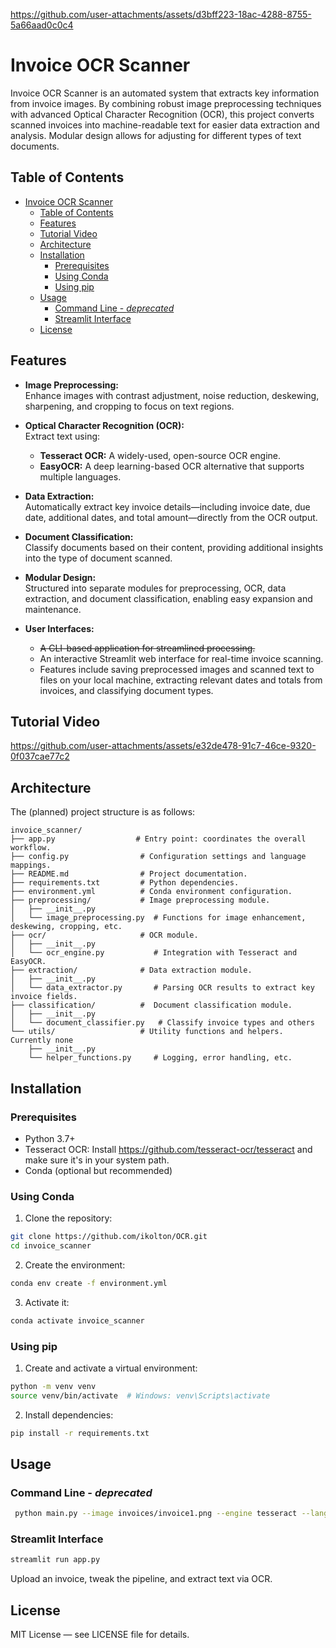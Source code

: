 
https://github.com/user-attachments/assets/d3bff223-18ac-4288-8755-5a66aad0c0c4
# Invoice OCR Scanner

Invoice OCR Scanner is an automated system that extracts key information from invoice images. By combining robust image preprocessing techniques with advanced Optical Character Recognition (OCR), this project converts scanned invoices into machine-readable text for easier data extraction and analysis. Modular design allows for adjusting for different types of text documents.

## Table of Contents

- [Invoice OCR Scanner](#invoice-ocr-scanner)
  - [Table of Contents](#table-of-contents)
  - [Features](#features)
  - [Tutorial Video](#tutorial-video)
  - [Architecture](#architecture)
  - [Installation](#installation)
    - [Prerequisites](#prerequisites)
    - [Using Conda](#using-conda)
    - [Using pip](#using-pip)
  - [Usage](#usage)
    - [Command Line - *deprecated*](#command-line---deprecated)
    - [Streamlit Interface](#streamlit-interface)
  - [License](#license)

## Features

- **Image Preprocessing:**  
  Enhance images with contrast adjustment, noise reduction, deskewing, sharpening, and cropping to focus on text regions.

- **Optical Character Recognition (OCR):**  
  Extract text using:
  - **Tesseract OCR:** A widely-used, open-source OCR engine.
  - **EasyOCR:** A deep learning-based OCR alternative that supports multiple languages.

- **Data Extraction:**  
  Automatically extract key invoice details—including invoice date, due date, additional dates, and total amount—directly from the OCR output.

- **Document Classification:**  
  Classify documents based on their content, providing additional insights into the type of document scanned.

- **Modular Design:**  
  Structured into separate modules for preprocessing, OCR, data extraction, and document classification, enabling easy expansion and maintenance.

- **User Interfaces:**  
  - ~~A CLI-based application for streamlined processing.~~  
  - An interactive Streamlit web interface for real-time invoice scanning.
  - Features include saving preprocessed images and scanned text to files on your local machine, extracting relevant dates and totals from invoices, and classifying document types.

## Tutorial Video

https://github.com/user-attachments/assets/e32de478-91c7-46ce-9320-0f037cae77c2

## Architecture

The (planned) project structure is as follows:
```
invoice_scanner/
├── app.py                  # Entry point: coordinates the overall workflow.
├── config.py                # Configuration settings and language mappings.
├── README.md                # Project documentation.
├── requirements.txt         # Python dependencies.
├── environment.yml          # Conda environment configuration.
├── preprocessing/           # Image preprocessing module.
│   ├── __init__.py
│   └── image_preprocessing.py  # Functions for image enhancement, deskewing, cropping, etc.
├── ocr/                     # OCR module.
│   ├── __init__.py
│   └── ocr_engine.py           # Integration with Tesseract and EasyOCR.
├── extraction/              # Data extraction module.
│   ├── __init__.py
│   └── data_extractor.py       # Parsing OCR results to extract key invoice fields.
├── classification/          #  Document classification module.
│   ├── __init__.py
│   └── document_classifier.py   # Classify invoice types and others
└── utils/                   # Utility functions and helpers. Currently none
    ├── __init__.py
    └── helper_functions.py     # Logging, error handling, etc.
```

## Installation

### Prerequisites

- Python 3.7+
- Tesseract OCR: Install https://github.com/tesseract-ocr/tesseract and make sure it's in your system path.
- Conda (optional but recommended)

### Using Conda

1. Clone the repository:
```sh
git clone https://github.com/ikolton/OCR.git
cd invoice_scanner
```
2. Create the environment:
```sh
conda env create -f environment.yml
```
3. Activate it:
```sh
conda activate invoice_scanner
```
### Using pip

1. Create and activate a virtual environment:
```sh
python -m venv venv
source venv/bin/activate  # Windows: venv\Scripts\activate
```
2. Install dependencies:
```sh
pip install -r requirements.txt
```
## Usage

### Command Line - *deprecated*
```sh
 python main.py --image invoices/invoice1.png --engine tesseract --lang english
```
### Streamlit Interface

```sh
streamlit run app.py
```

Upload an invoice, tweak the pipeline, and extract text via OCR.


## License

MIT License — see LICENSE file for details.
